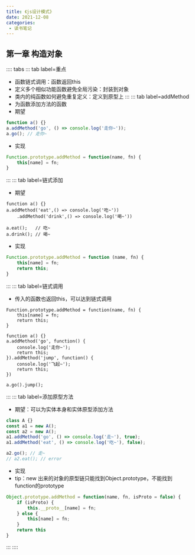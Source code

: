 ```yaml
---
title: 《js设计模式》
date: 2021-12-08
categories: 
 - 读书笔记
---
```

## 第一章 构造对象
:::: tabs
::: tab label=重点
* 函数链式调用：函数返回this
* 定义多个相似功能函数避免全局污染：封装到对象
* 类内的纯函数如何避免重复定义：定义到原型上
:::
::: tab label=addMethod
* 为函数添加方法的函数
* 期望
```js
function a() {}
a.addMethod('go', () => console.log('走你~'));
a.go(); // 走你~
```
* 实现
```js
Function.prototype.addMethod = function(name, fn) {
    this[name] = fn;
}
```
:::
::: tab label=链式添加
* 期望
```js{2-3}
function a() {}
a.addMethod('eat',() => console.log('吃~'))
    .addMethod('drink',() => console.log('喝~'))

a.eat();   // 吃~
a.drink(); // 喝~
```
* 实现
```js
Function.prototype.addMethod = function (name, fn) {
    this[name] = fn;
    return this;
}
```
:::
::: tab label=链式调用
* 传入的函数也返回this，可以达到链式调用
```js{3,9,12}
Function.prototype.addMethod = function(name, fn) {
    this[name] = fn;
    return this;
}

function a() {}
a.addMethod('go', function() {
    console.log('走你~');
    return this;
}).addMethod('jump', function() {
    console.log('飞起~');
    return this;
})

a.go().jump();
```
:::
::: tab label=添加原型方法
* 期望：可以为实体本身和实体原型添加方法
```js
class A {}
const a1 = new A();
const a2 = new A();
a1.addMethod('go', () => console.log('走~'), true);
a1.addMethod('eat', () => console.log('吃~'), false);

a2.go(); // 走~
// a2.eat(); // error
```
* 实现
* tip：new 出来的对象的原型链只能找到Object.prototype，不能找到function的prototype
```js
Object.prototype.addMethod = function(name, fn, isProto = false) {
    if (isProto) {
        this.__proto__[name] = fn;
    } else {
        this[name] = fn;
    }
    return this
}
```
:::
::::